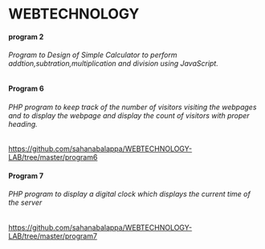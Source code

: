 # WEBTECHNOLOGY
#### program 2
###### Program to Design of Simple Calculator to perform addtion,subtration,multiplication and division using JavaScript. 

#### Program 6
###### PHP program to keep track of the number of visitors visiting the webpages and to display the webpage and display the count of visitors with proper heading.
https://github.com/sahanabalappa/WEBTECHNOLOGY-LAB/tree/master/program6
#### Program 7
###### PHP program to display a digital clock which displays the current time of the server
https://github.com/sahanabalappa/WEBTECHNOLOGY-LAB/tree/master/program7



